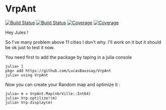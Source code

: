 # VrpAnt

[![Build Status](https://travis-ci.com/LucasBaussay/VrpAnt.jl.svg?branch=master)](https://travis-ci.com/LucasBaussay/VrpAnt.jl)
[![Build Status](https://ci.appveyor.com/api/projects/status/github/LucasBaussay/VrpAnt.jl?svg=true)](https://ci.appveyor.com/project/LucasBaussay/VrpAnt-jl)
[![Coverage](https://codecov.io/gh/LucasBaussay/VrpAnt.jl/branch/master/graph/badge.svg)](https://codecov.io/gh/LucasBaussay/VrpAnt.jl)
[![Coverage](https://coveralls.io/repos/github/LucasBaussay/VrpAnt.jl/badge.svg?branch=master)](https://coveralls.io/github/LucasBaussay/VrpAnt.jl?branch=master)

Hey Jules !

So I've many problem above 11 cities I don't why. I'll work on it but it should be ok just to test it now.

You need first to add the package by taping in a julia console

```
julia> ]
pkg> add https://github.com/LucasBaussay/VrpAnt
julia> using VrpAnt
```

Now you can create your Random map and optimize it :

```
julia> m = VrpAnt.Map(nbrVille::Int64)
julia> Vrp.optilize!(m)
julia> Vrp.display(m)
```
